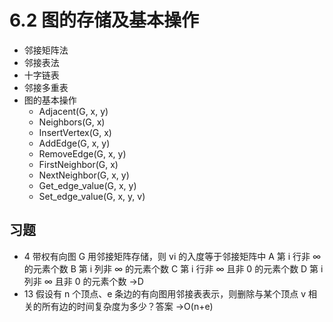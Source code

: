 # 6.2 图的存储及基本操作

- 邻接矩阵法
- 邻接表法
- 十字链表
- 邻接多重表
- 图的基本操作
  - Adjacent(G, x, y)
  - Neighbors(G, x)
  - InsertVertex(G, x)
  - AddEdge(G, x, y)
  - RemoveEdge(G, x, y)
  - FirstNeighbor(G, x)
  - NextNeighbor(G, x, y)
  - Get_edge_value(G, x, y)
  - Set_edge_value(G, x, y, v)

## 习题

- 4 带权有向图 G 用邻接矩阵存储，则 vi 的入度等于邻接矩阵中
  A 第 i 行非 ∞ 的元素个数
  B 第 i 列非 ∞ 的元素个数
  C 第 i 行非 ∞ 且非 0 的元素个数
  D 第 i 列非 ∞ 且非 0 的元素个数 →D
- 13 假设有 n 个顶点、e 条边的有向图用邻接表表示，则删除与某个顶点 v 相关的所有边的时间复杂度为多少？答案 →O(n+e)
